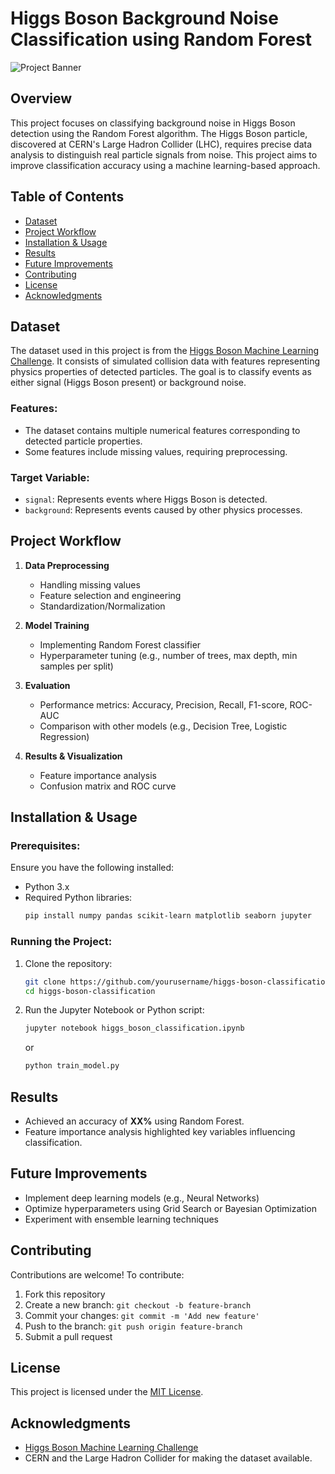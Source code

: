# Higgs Boson Background Noise Classification using Random Forest

![Project Banner](https://your-image-link.com/banner.png)

## Overview
This project focuses on classifying background noise in Higgs Boson detection using the Random Forest algorithm. The Higgs Boson particle, discovered at CERN's Large Hadron Collider (LHC), requires precise data analysis to distinguish real particle signals from noise. This project aims to improve classification accuracy using a machine learning-based approach.

## Table of Contents
- [Dataset](#dataset)
- [Project Workflow](#project-workflow)
- [Installation & Usage](#installation--usage)
- [Results](#results)
- [Future Improvements](#future-improvements)
- [Contributing](#contributing)
- [License](#license)
- [Acknowledgments](#acknowledgments)

## Dataset
The dataset used in this project is from the [Higgs Boson Machine Learning Challenge](https://www.kaggle.com/c/higgs-boson). It consists of simulated collision data with features representing physics properties of detected particles. The goal is to classify events as either signal (Higgs Boson present) or background noise.

### Features:
- The dataset contains multiple numerical features corresponding to detected particle properties.
- Some features include missing values, requiring preprocessing.

### Target Variable:
- `signal`: Represents events where Higgs Boson is detected.
- `background`: Represents events caused by other physics processes.

## Project Workflow
1. **Data Preprocessing**
   - Handling missing values
   - Feature selection and engineering
   - Standardization/Normalization
   
2. **Model Training**
   - Implementing Random Forest classifier
   - Hyperparameter tuning (e.g., number of trees, max depth, min samples per split)
   
3. **Evaluation**
   - Performance metrics: Accuracy, Precision, Recall, F1-score, ROC-AUC
   - Comparison with other models (e.g., Decision Tree, Logistic Regression)
   
4. **Results & Visualization**
   - Feature importance analysis
   - Confusion matrix and ROC curve
   
## Installation & Usage
### Prerequisites:
Ensure you have the following installed:
- Python 3.x
- Required Python libraries:
  ```sh
  pip install numpy pandas scikit-learn matplotlib seaborn jupyter
  ```

### Running the Project:
1. Clone the repository:
   ```sh
   git clone https://github.com/yourusername/higgs-boson-classification.git
   cd higgs-boson-classification
   ```
2. Run the Jupyter Notebook or Python script:
   ```sh
   jupyter notebook higgs_boson_classification.ipynb
   ```
   or
   ```sh
   python train_model.py
   ```

## Results
- Achieved an accuracy of **XX%** using Random Forest.
- Feature importance analysis highlighted key variables influencing classification.

## Future Improvements
- Implement deep learning models (e.g., Neural Networks)
- Optimize hyperparameters using Grid Search or Bayesian Optimization
- Experiment with ensemble learning techniques

## Contributing
Contributions are welcome! To contribute:
1. Fork this repository
2. Create a new branch: `git checkout -b feature-branch`
3. Commit your changes: `git commit -m 'Add new feature'`
4. Push to the branch: `git push origin feature-branch`
5. Submit a pull request

## License
This project is licensed under the [MIT License](LICENSE).

## Acknowledgments
- [Higgs Boson Machine Learning Challenge](https://www.kaggle.com/c/higgs-boson)
- CERN and the Large Hadron Collider for making the dataset available.


